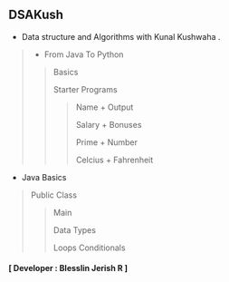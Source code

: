 ## DSAKush
- Data structure and Algorithms with Kunal Kushwaha .
> -  From Java To Python
>> Basics
>>
>> Starter Programs
>>
>>> Name + Output
>>> 
>>> Salary + Bonuses
>>> 
>>> Prime + Number
>>> 
>>> Celcius + Fahrenheit
- Java Basics
> Public Class
>>Main
>>
>>Data Types
>>
>>Loops Conditionals
#### [ Developer : Blesslin Jerish R ]
